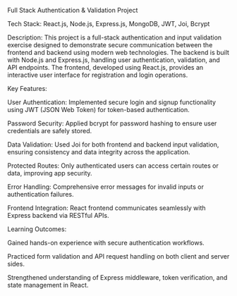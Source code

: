 Full Stack Authentication & Validation Project

Tech Stack: React.js, Node.js, Express.js, MongoDB, JWT, Joi, Bcrypt

Description:
This project is a full-stack authentication and input validation exercise designed to demonstrate secure communication between the frontend and backend using modern web technologies. The backend is built with Node.js and Express.js, handling user authentication, validation, and API endpoints. The frontend, developed using React.js, provides an interactive user interface for registration and login operations.

Key Features:

User Authentication: Implemented secure login and signup functionality using JWT (JSON Web Token) for token-based authentication.

Password Security: Applied bcrypt for password hashing to ensure user credentials are safely stored.

Data Validation: Used Joi for both frontend and backend input validation, ensuring consistency and data integrity across the application.

Protected Routes: Only authenticated users can access certain routes or data, improving app security.

Error Handling: Comprehensive error messages for invalid inputs or authentication failures.

Frontend Integration: React frontend communicates seamlessly with Express backend via RESTful APIs.

Learning Outcomes:

Gained hands-on experience with secure authentication workflows.

Practiced form validation and API request handling on both client and server sides.

Strengthened understanding of Express middleware, token verification, and state management in React.
